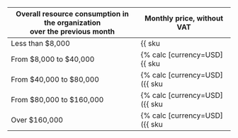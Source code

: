 Overall resource consumption in the organization<br>over the previous month | Monthly price, without VAT
----- | -----
| Less than $8,000 | {{ sku|USD|security_deck.access_transparency.subscription.v1|string }} |
| From $8,000 to $40,000 | {% calc [currency=USD] {{ sku|USD|security_deck.access_transparency.subscription.v1|number }} × (12/7) %} |
| From $40,000 to $80,000 | {% calc [currency=USD] ({{ sku|USD|security_deck.access_transparency.subscription.v1|number }} × (12/7)) × 1,5 %} |
| From $80,000 to $160,000 | {% calc [currency=USD] ({{ sku|USD|security_deck.access_transparency.subscription.v1|number }} × (12/7)) × 3 %} |
| Over $160,000 | {% calc [currency=USD] ({{ sku|USD|security_deck.access_transparency.subscription.v1|number }} × (12/7)) × 3,75 %} |
